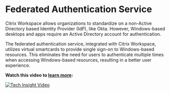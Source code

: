 ﻿---
layout: doc
h3InToc: true
contributedBy: Daniel Feller
description: Single Sign-on to Windows-based virtual apps and desktops when using a non-Active Directory based Citrix Workspace identity.
---
# Federated Authentication Service

Citrix Workspace allows organizations to standardize on a non-Active Directory based Identity Provider (IdP), like Okta. However, Windows-based desktops and apps require an Active Directory account for authentication.

The federated authentication service, integrated with Citrix Workspace, utilizes virtual smartcards to provide single sign-on to Windows-based resources. This eliminates the need for users to authenticate multiple times when accessing Windows-based resources, resulting in a better user experience.

**Watch this video to [learn more](https://www.youtube.com/watch?v=WQfn_rLyZWs):**

[![Tech Insight Video](/en-us/tech-zone/learn/media/shared_video-placeholder.png)](https://www.youtube.com/watch?v=WQfn_rLyZWs)
